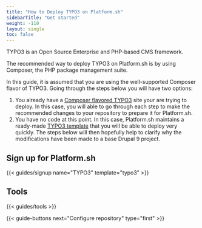 ```yaml
---
title: "How to Deploy TYPO3 on Platform.sh"
sidebarTitle: "Get started"
weight: -110
layout: single
toc: false
---
```


TYPO3 is an Open Source Enterprise and PHP-based CMS framework. 

The recommended way to deploy TYPO3 on Platform.sh is by using Composer, the PHP package management suite. 

In this guide, it is assumed that you are using the well-supported Composer flavor of TYPO3. Going through the steps below you will have two options:

1. You already have a [Composer flavored TYPO3](https://github.com/TYPO3/TYPO3.CMS.BaseDistribution) site your are trying to deploy. In this case, you will able to go through each step to make the recommended changes to your repository to prepare it for Platform.sh.  
2. You have no code at this point. In this case, Platform.sh maintains a ready-made [TYPO3 template](https://github.com/platformsh-templates/typo3) that you will be able to deploy very quickly. The steps below will then hopefully help to clarify why the modifications have been made to a base Drupal 9 project. 

## Sign up for Platform.sh

{{< guides/signup name="TYPO3" template="typo3" >}}

## Tools

{{< guides/tools >}}

{{< guide-buttons next="Configure repository" type="first" >}}